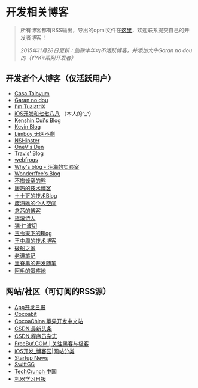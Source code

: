# 开发相关博客
> 所有博客都有RSS输出，导出的opml文件在[这里][1]，欢迎联系提交自己的开发者博客！
> 
> _2015年11月28日更新：删除半年内不活跃博客，并添加大牛Garan no dou的（YYKit系列开发者）_

## 开发者个人博客（仅活跃用户）
- [Casa Taloyum][2]
- [Garan no dou][3]
- [I'm TualatriX][4]
- [iOS开发和七七八八][5] （本人的^\_^）
- [Kenshin Cui's Blog][6]
- [Kevin Blog][7]
- [Limboy 无网不剩][8]
- [NSHipster][9]
- [OneV's Den][10]
- [Travis' Blog][11]
- [webfrogs][12]
- [Why's blog - 汪海的实验室][13]
- [Wonderffee's Blog][14]
- [不掏蜂窝的熊][15]
- [唐巧的技术博客][16]
- [土土哥的技术Blog][17]
- [庞海礁的个人空间][18]
- [念茜的博客][19]
- [摇滚诗人][20]
- [猫·仁波切][21]
- [玉令天下的Blog][22]
- [王中周的技术博客][23]
- [破船之家][24]
- [老谭笔记][25]
- [里脊串的开发随笔][26]
- [阿毛的蛋疼地][27]


## 网站/社区（可订阅的RSS源）
- [App开发日报][28]
- [Cocoabit][29]
- [CocoaChina 苹果开发中文站][30]
- [CSDN 最新头条][31]
- [CSDN 程序员杂志][32]
- [FreeBuf.COM | 关注黑客与极客][33]
- [iOS开发\_博客园|网站分类][34]
- [Startup News][35]
- [SwiftGG][36]
- [TechCrunch 中国][37]
- [机器学习日报][38]

[1]:	conan-dev-rss.opml
[2]:	http://casatwy.com/
[3]:	http://blog.ibireme.com/
[4]:	http://imtx.me/
[5]:	http://conanwhf.coding.me/conanwhf
[6]:	http://www.cnblogs.com/kenshincui/
[7]:	http://zhowkev.in/
[8]:	http://blog.leezhong.com/
[9]:	http://nshipster.cn/
[10]:	http://onevcat.com/
[11]:	http://imi.im/
[12]:	http://blog.nswebfrog.com/
[13]:	http://blog.callmewhy.com/
[14]:	http://wonderffee.github.io/
[15]:	http://www.hotobear.com/
[16]:	http://blog.devtang.com/
[17]:	http://tutuge.me/
[18]:	http://www.olinone.com/
[19]:	http://nianxi.net/
[20]:	http://www.cnblogs.com/biosli/
[21]:	https://andelf.github.io/
[22]:	http://yulingtianxia.com/
[23]:	http://wangzz.github.io/
[24]:	http://beyondvincent.com/
[25]:	http://www.tanhao.me/
[26]:	http://adad184.com/
[27]:	http://www.xiangwangfeng.com/
[28]:	http://app.memect.com
[29]:	http://blog.cocoabit.com/
[30]:	http://www.cocoachina.com/
[31]:	http://www.csdn.net/headlines.html
[32]:	http://programmer.csdn.net/
[33]:	http://www.freebuf.com/
[34]:	http://www.cnblogs.com/cate/ios/
[35]:	http://news.dbanotes.net/
[36]:	http://swift.gg/
[37]:	http://techcrunch.cn/
[38]:	http://ml.memect.com